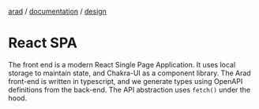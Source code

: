 [arad](../../../../README.md) / [documentation](../README.md) / [design](./README.md)

# React SPA

The front end is a modern React Single Page Application. It uses local storage to maintain state, and Chakra-UI as a
component library. The Arad front-end is written in typescript, and we generate types using OpenAPI definitions from the
back-end. The API abstraction uses `fetch()` under the hood.
